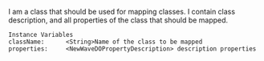 I am a class that should be used for mapping classes.
I contain class description, and all properties of the class that should be mapped.

    Instance Variables
	className:		<String>Name of the class to be mapped
	properties:		<NewWaveDOPropertyDescription> description properties